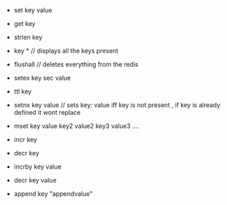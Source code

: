 
- set key value 
- get key 
- strlen key 
- key * // displays all the keys present 
- flushall // deletes everything from the redis
- setex key sec value 
- ttl key 


- setnx key value  // sets key: value iff key is not present , if key is already defined it wont replace 
- mset key value key2 value2 key3 value3 ....

- incr key 
- decr key 
- incrby key value 
- decr key value 
- append key "appendvalue"